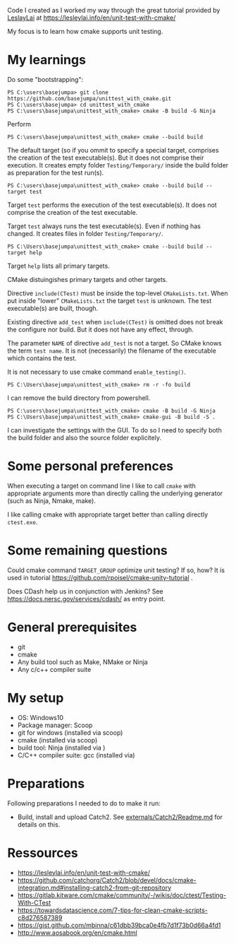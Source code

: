 
Code I created as I worked my way through the great tutorial provided by [LeslayLai](https://github.com/LesleyLai/LesleyLai) at https://lesleylai.info/en/unit-test-with-cmake/

My focus is to learn how cmake supports unit testing.



# My learnings

Do some "bootstrapping":
```
PS C:\users\basejumpa> git clone https://github.com/basejumpa/unittest_with_cmake.git
PS C:\users\basejumpa> cd unittest_with_cmake
PS C:\users\basejumpa\unittest_with_cmake> cmake -B build -G Ninja
```

Perform
``` 
PS C:\users\basejumpa\unittest_with_cmake> cmake --build build
```

The default target (so if you ommit to specify a special target, comprises the creation of the test executable(s). But it does not comprise their execution. It creates empty folder `Testing/Temporary/` inside the build folder as preparation for the test run(s).


```
PS C:\users\basejumpa\unittest_with_cmake> cmake --build build --target test
```

Target `test` performs the execution of the test executable(s). It does not comprise the creation of the test executable. 

Target `test` always runs the test executable(s). Even if nothing has changed.
It creates files in folder `Testing/Temporary/`.


```
PS C:\Users\basejumpa\unittest_with_cmake> cmake --build build --target help
```

Target `help` lists all primary targets.

CMake distuingishes primary targets and other targets.

Directive `include(CTest)` must be inside the top-level `CMakeLists.txt`. When put inside "lower" `CMakeLists.txt` the target `test` is unknown. The test executable(s) are built, though.

Existing directive `add_test` when `include(CTest)` is omitted does not break the configure nor build. But it does not have any effect, through.

The parameter `NAME` of directive `add_test` is not a target. So CMake knows the term `test name`. It is not (necessarily) the filename of the executable which contains the test.

It is not necessary to use cmake command `enable_testing()`. 


```
PS C:\Users\basejumpa\unittest_with_cmake> rm -r -fo build
```
I can remove the build directory from powershell.


```
PS C:\users\basejumpa\unittest_with_cmake> cmake -B build -G Ninja
PS C:\Users\basejumpa\unittest_with_cmake> cmake-gui -B build -S .
```

I can investigate the settings with the GUI. To do so I need to specify both the build folder and also the source folder explicitely.

# Some personal preferences 

When executing a target on command line I like to call `cmake` with appropriate arguments more than directly calling the underlying generator (such as Ninja, Nmake, make).

I like calling cmake with appropriate target better than calling directly `ctest.exe`. 

# Some remaining questions

Could cmake command `TARGET_GROUP` optimize unit testing? If so, how? It is used in tutorial  https://github.com/rpoisel/cmake-unity-tutorial .

Does CDash help us in conjunction with Jenkins? See https://docs.nersc.gov/services/cdash/ as entry point.

# General prerequisites
* git
* cmake
* Any build tool such as Make, NMake or Ninja
* Any c/c++ compiler suite


# My setup
* OS: Windows10
* Package manager: Scoop
* git for windows (installed via scoop)
* cmake (installed via scoop)
* build tool: Ninja (installed via )
* C/C++ compiler suite: gcc (installed via)

# Preparations

Following preparations I needed to do to make it run:

* Build, install and upload Catch2. See [externals/Catch2/Readme.md](externals/Catch2/Readme.md) for details on this.

# Ressources

* https://lesleylai.info/en/unit-test-with-cmake/
* https://github.com/catchorg/Catch2/blob/devel/docs/cmake-integration.md#installing-catch2-from-git-repository
* https://gitlab.kitware.com/cmake/community/-/wikis/doc/ctest/Testing-With-CTest
* https://towardsdatascience.com/7-tips-for-clean-cmake-scripts-c8d276587389
* https://gist.github.com/mbinna/c61dbb39bca0e4fb7d1f73b0d66a4fd1
* http://www.aosabook.org/en/cmake.html
